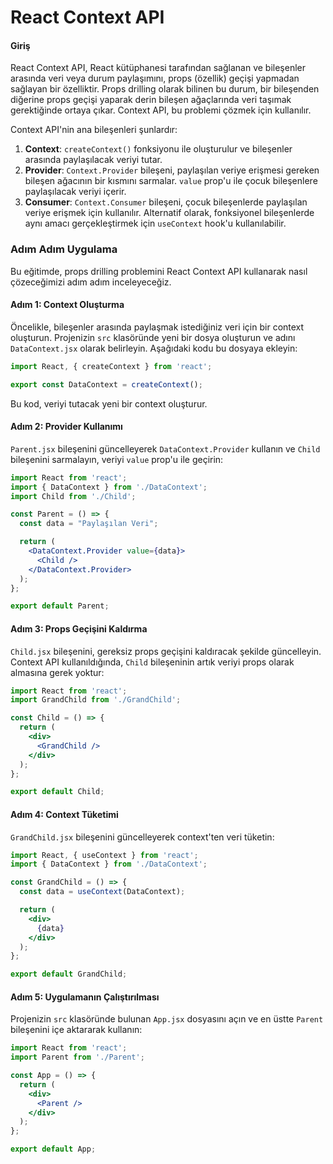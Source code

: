 # React Context API

#### Giriş
React Context API, React kütüphanesi tarafından sağlanan ve bileşenler arasında veri veya durum paylaşımını, props (özellik) geçişi yapmadan sağlayan bir özelliktir. Props drilling olarak bilinen bu durum, bir bileşenden diğerine props geçişi yaparak derin bileşen ağaçlarında veri taşımak gerektiğinde ortaya çıkar. Context API, bu problemi çözmek için kullanılır.

Context API'nin ana bileşenleri şunlardır:
1. **Context**: `createContext()` fonksiyonu ile oluşturulur ve bileşenler arasında paylaşılacak veriyi tutar.
2. **Provider**: `Context.Provider` bileşeni, paylaşılan veriye erişmesi gereken bileşen ağacının bir kısmını sarmalar. `value` prop'u ile çocuk bileşenlere paylaşılacak veriyi içerir.
3. **Consumer**: `Context.Consumer` bileşeni, çocuk bileşenlerde paylaşılan veriye erişmek için kullanılır. Alternatif olarak, fonksiyonel bileşenlerde aynı amacı gerçekleştirmek için `useContext` hook'u kullanılabilir.

### Adım Adım Uygulama

Bu eğitimde, props drilling problemini React Context API kullanarak nasıl çözeceğimizi adım adım inceleyeceğiz.

#### Adım 1: Context Oluşturma
Öncelikle, bileşenler arasında paylaşmak istediğiniz veri için bir context oluşturun. Projenizin `src` klasöründe yeni bir dosya oluşturun ve adını `DataContext.jsx` olarak belirleyin. Aşağıdaki kodu bu dosyaya ekleyin:

```jsx
import React, { createContext } from 'react';

export const DataContext = createContext();
```

Bu kod, veriyi tutacak yeni bir context oluşturur.

#### Adım 2: Provider Kullanımı
`Parent.jsx` bileşenini güncelleyerek `DataContext.Provider` kullanın ve `Child` bileşenini sarmalayın, veriyi `value` prop'u ile geçirin:

```jsx
import React from 'react';
import { DataContext } from './DataContext';
import Child from './Child';

const Parent = () => {
  const data = "Paylaşılan Veri";

  return (
    <DataContext.Provider value={data}>
      <Child />
    </DataContext.Provider>
  );
};

export default Parent;
```

#### Adım 3: Props Geçişini Kaldırma
`Child.jsx` bileşenini, gereksiz props geçişini kaldıracak şekilde güncelleyin. Context API kullanıldığında, `Child` bileşeninin artık veriyi props olarak almasına gerek yoktur:

```jsx
import React from 'react';
import GrandChild from './GrandChild';

const Child = () => {
  return (
    <div>
      <GrandChild />
    </div>
  );
};

export default Child;
```

#### Adım 4: Context Tüketimi
`GrandChild.jsx` bileşenini güncelleyerek context'ten veri tüketin:

```jsx
import React, { useContext } from 'react';
import { DataContext } from './DataContext';

const GrandChild = () => {
  const data = useContext(DataContext);

  return (
    <div>
      {data}
    </div>
  );
};

export default GrandChild;
```

#### Adım 5: Uygulamanın Çalıştırılması
Projenizin `src` klasöründe bulunan `App.jsx` dosyasını açın ve en üstte `Parent` bileşenini içe aktararak kullanın:

```jsx
import React from 'react';
import Parent from './Parent';

const App = () => {
  return (
    <div>
      <Parent />
    </div>
  );
};

export default App;
```


